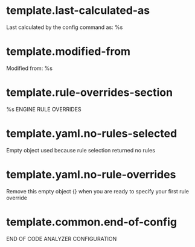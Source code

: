 # template.last-calculated-as
Last calculated by the config command as: %s

# template.modified-from
Modified from: %s

# template.rule-overrides-section
%s ENGINE RULE OVERRIDES

# template.yaml.no-rules-selected
Empty object used because rule selection returned no rules

# template.yaml.no-rule-overrides
Remove this empty object {} when you are ready to specify your first rule override

# template.common.end-of-config
END OF CODE ANALYZER CONFIGURATION
